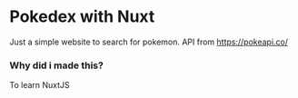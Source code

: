 # Pokedex with Nuxt

Just a simple website to search for pokemon. API from https://pokeapi.co/

### Why did i made this?

To learn NuxtJS